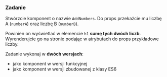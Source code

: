 ### Zadanie 
Stwórzcie komponent o nazwie `AddNumbers`. Do props przekażcie mu liczbę A (`numberA`) oraz liczbę B (`numberB`).

Powinien on wyświetlać w elemencie `h1` **sumę tych dwóch liczb**. Wyrenderujcie go na stronie podając w atrybutach do props przykładowe liczby.

Zadanie wykonaj w **dwóch wersjach**:
- jako komponent w wersji funkcyjnej
- jako komponent w wersji zbudowanej z klasy ES6